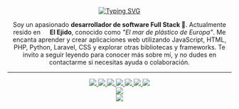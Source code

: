 <p align="center">
  <a href="https://git.io/typing-svg"><img src="https://readme-typing-svg.demolab.com?font=Fira+Code&weight=700&size=30&duration=7000&pause=2000&color=03C988&center=true&width=530&lines=%C2%A1Hola!+%F0%9F%91%8B+Soy+Alberto+Fuentes" alt="Typing SVG" /></a>
</p>

<p align="center">Soy un apasionado <b>desarrollador de software Full Stack 🚀</b>. Actualmente resido en <img src="https://cdn-icons-png.flaticon.com/512/197/197593.png" width="13"/> <b>El Ejido</b>, conocido como <em>"El mar de plástico de Europa"</em>. Me encanta aprender y crear aplicaciones web utilizando JavaScript, HTML, PHP, Python, Laravel, CSS y explorar otras bibliotecas y frameworks. Te invito a seguir leyendo para conocer más sobre mí, y no dudes en contactarme si necesitas ayuda o colaboración.</p>

<hr>

<div align="center">
  <a href="https://www.linkedin.com/in/albertoangelfuentesfunes/">
    <img src="https://img.shields.io/badge/Likedin-%230077B5.svg?style=for-the-badge&logo=Linkedin&logoColor=white">
  </a>
  <a href="https://fullcodebase.blogspot.com/">
    <img src="https://img.shields.io/badge/Blogger-FF5722?style=for-the-badge&logo=Blogger&logoColor=white">
  </a>
  <a href="https://www.twitter.com/21albertoff/">
    <img src="https://img.shields.io/badge/Twitter-%231DA1F2.svg?style=for-the-badge&logo=Twitter&logoColor=white">
  </a>
  <a href="mailto:21albertoff@gmail.com">
    <img src="https://img.shields.io/badge/Gmail-D14836?style=for-the-badge&logo=Gmail&logoColor=white">
  </a>
  <a href="https://discord.com/invite/P4a948jR">
    <img src="https://img.shields.io/badge/Discord-%235865F2.svg?style=for-the-badge&logo=discord&logoColor=white">
  </a>
  <a href="https://instagram/albertofuentesfunes/">
    <img src="https://img.shields.io/badge/Instagram-%23E4405F?style=for-the-badge&logo=Instagram&logoColor=white">
  </a>
  <a href="https://www.youtube.com/in/bensicraft/">
    <img src="https://img.shields.io/badge/Youtube-%23FF0000.svg?style=for-the-badge&logo=Youtube&logoColor=white">
  </a>
</div>

<div align="center">
  <picture>
    <source srcset="https://github-readme-stats.vercel.app/api?username=21albertoff&show_icons=true&theme=great-gatsby&title_color=03C988&text_color=efefef&hide_border=true&locale=es&bg_color=00000000" media="(prefers-color-scheme: dark)"/>
    <source srcset="https://github-readme-stats.vercel.app/api?username=21albertoff&show_icons=true&hide_border=true&locale=es" media="(prefers-color-scheme: light), (prefers-color-scheme: no-preference)"/>
    <img src="https://github-readme-stats.vercel.app/api?username=21albertoff&show_icons=true" />
  </picture>
  
</div>
<div align="center">
<picture>
    <source srcset="https://github-readme-stats.vercel.app/api/top-langs/?username=21albertoff&layout=donut&show_icons=true&theme=great-gatsby&title_color=03C988&text_color=efefef&hide_border=true&locale=es&bg_color=00000000"/>
    <img src="https://github-readme-stats.vercel.app/api/top-langs/?username=21albertoff&show_icons=true" />
  </picture>
</div>

